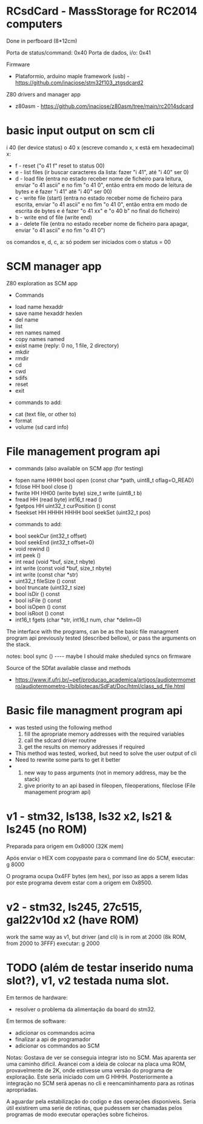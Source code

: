 # RCsdCard - MassStorage for RC2014 computers
Done in perfboard (8*12cm)

Porta de status/command: 0x40
Porta de dados, i/o: 0x41

Firmware 
- Plataformio, arduino maple framework (usb) - https://github.com/inaciose/stm32f103_ztgsdcard2

Z80 drivers and manager app
- z80asm - https://github.com/inaciose/z80asm/tree/main/rc2014sdcard


# basic input output on scm cli
i 40 (ler device status)
o 40 x (escreve comando x, x está em hexadecimal)
x:
- f - reset ("o 41 f" reset to status 00)
- e - list files (ir buscar caracteres da lista: fazer "i 41", até "i 40" ser 0)
- d - load file (entra no estado receber nome de ficheiro para leitura, enviar "o 41 ascii" e no fim "o 41 0", então entra em modo de leitura de bytes e é fazer "i 41" até "i 40" ser 00)
- c - write file (start) (entra no estado receber nome de ficheiro para escrita, enviar "o 41 ascii" e no fim "o 41 0", então entra em modo de escrita de bytes e é fazer "o 41 xx" e "o 40 b" no final do ficheiro)
- b - write end of file (write end)
- a - delete file (entra no estado receber nome de ficheiro para apagar, enviar "o 41 ascii" e no fim "o 41 0")

os comandos e, d, c, a: só podem ser iniciados com o status = 00

# SCM manager app 

Z80 exploration as SCM app 
+ Commands 
- load name hexaddr
- save name hexaddr hexlen
- del name
- list
- ren names named
- copy names named
- exist name (reply: 0 no, 1 file, 2 directory)
- mkdir
- rmdir
- cd
- cwd
- sdifs
- reset
- exit

+ commands to add:
- cat (text file, or other to)
- format
- volume (sd card info)

# File management program api
+ commands (also available on SCM app (for testing)
- fopen name HHHH                bool 	open (const char *path, uint8_t oflag=O_READ)
- fclose HH                      bool 	close ()
- fwrite HH HH00 (write byte)    size_t 	write (uint8_t b)
- fread HH (read byte)           int16_t 	read ()
- fgetpos HH                     uint32_t 	curPosition () const
- fseekset HH HHHH HHHH          bool 	seekSet (uint32_t pos)

+ commands to add:
- bool 	seekCur (int32_t offset)
- bool 	seekEnd (int32_t offset=0)
- void 	rewind ()
- int 	peek ()
- int 	read (void *buf, size_t nbyte)
- int 	write (const void *buf, size_t nbyte)
- int 	write (const char *str)
- uint32_t 	fileSize () const
- bool 	truncate (uint32_t size)
- bool 	isDir () const
- bool 	isFile () const
- bool 	isOpen () const
- bool 	isRoot () const
- int16_t 	fgets (char *str, int16_t num, char *delim=0)

The interface with the programs, can be as the basic file managment program api previously tested (described bellow), or pass the arguments on the stack.


notes:
bool 	sync () ---- maybe I should make sheduled syncs on firmware

Source of the SDfat available classe and methods
- https://www.if.ufrj.br/~pef/producao_academica/artigos/audiotermometro/audiotermometro-I/bibliotecas/SdFat/Doc/html/class_sd_file.html


# Basic file managment program api
- was tested using the following method
   1) fill the apropriate memory addresses with the required variables
   2) call the sdcard driver routine
   3) get the results on memory addresses if required
- This method was tested, worked, but need to solve the user output of cli
- Need to rewrite some parts to get it better
-  1) new way to pass arguments (not in memory address, may be the stack)
   2) give priority to an api based in fileopen, fileoperations, fileclose (File management program api)


# v1 - stm32, ls138, ls32 x2, ls21 & ls245 (no ROM)
Preparada para origem em 0x8000 (32K mem)

Após enviar o HEX com copypaste para o command line do SCM, executar: g 8000

O programa ocupa 0x4FF bytes (em hex), por isso as apps a serem lidas por este programa devem estar com a origem em 0x8500.

# v2 - stm32, ls245, 27c515, gal22v10d x2 (have ROM)
work the same way as v1, but driver (and cli) is in rom at 2000 (8k ROM, from 2000 to 3FFF)
executar: g 2000


# TODO (além de testar inserido numa slot?), v1, v2 testada numa slot.

Em termos de hardware: 
- resolver o problema da alimentação da board do stm32.

Em termos de software:
- adicionar os commandos acima
- finalizar a api de programador
- adicionar os commandos ao SCM

Notas:
Gostava de ver se conseguia integrar isto no SCM. Mas aparenta ser uma caminho dificil. Avancei com a ideia de colocar na placa uma ROM, provavelmente de 2K, onde estivesse uma versão do programa de exploração. Este seria iniciado com um G HHHH. Posteriormente a integração no SCM será apenas no cli e reencaminhamento para as rotinas apropriadas.

A aguardar pela estabilização do codigo e das operações disponiveis. Seria útil existirem uma serie de rotinas, que pudessem ser chamadas pelos programas de modo executar operações sobre ficheiros.

